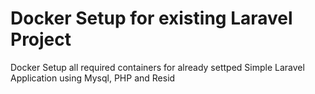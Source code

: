 # Docker Setup for existing Laravel Project
 Docker Setup all required containers for already settped Simple Laravel Application using Mysql, PHP and Resid
